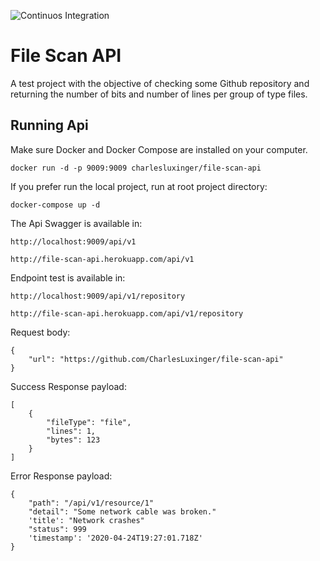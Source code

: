 ![Continuos Integration](https://github.com/CharlesLuxinger/file-scan-api/workflows/Continuos%20Integration/badge.svg)
# File Scan API

A test project with the objective of checking some Github repository and returning the number of bits and number of lines per group of type files.

## Running Api
   
   Make sure Docker and Docker Compose are installed on your computer.
   
    docker run -d -p 9009:9009 charlesluxinger/file-scan-api

   If you prefer run the local project, run at root project directory: 
   
    docker-compose up -d
      
   The Api Swagger is available in:

    http://localhost:9009/api/v1
    
    http://file-scan-api.herokuapp.com/api/v1
    
   Endpoint test is available in:
    
    http://localhost:9009/api/v1/repository
    
    http://file-scan-api.herokuapp.com/api/v1/repository
   
   Request body:
   
    {
        "url": "https://github.com/CharlesLuxinger/file-scan-api"
    }
    
   Success Response payload:
   
    [
        {
            "fileType": "file",
            "lines": 1,
            "bytes": 123
        }
    ]
    
   Error Response payload:
   
    {
        "path": "/api/v1/resource/1"
        "detail": "Some network cable was broken."
        'title': "Network crashes"
        "status": 999
        'timestamp': '2020-04-24T19:27:01.718Z'
    }
